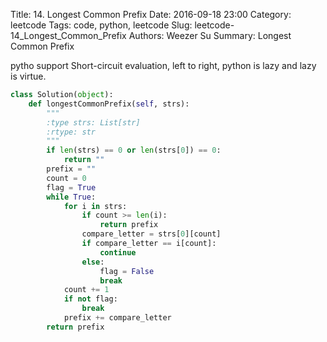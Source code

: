 Title: 14. Longest Common Prefix 
Date: 2016-09-18 23:00
Category: leetcode
Tags: code, python, leetcode
Slug: leetcode-14_Longest_Common_Prefix 
Authors: Weezer Su
Summary: Longest Common Prefix

pytho support Short-circuit evaluation, left to right, python is lazy and lazy is virtue.


```python
class Solution(object):
    def longestCommonPrefix(self, strs):
        """
        :type strs: List[str]
        :rtype: str
        """
        if len(strs) == 0 or len(strs[0]) == 0:
            return ""
        prefix = ""
        count = 0
        flag = True
        while True:
            for i in strs:
                if count >= len(i):
                    return prefix
                compare_letter = strs[0][count]
                if compare_letter == i[count]:
                    continue
                else:
                    flag = False 
                    break
            count += 1
            if not flag:
                break
            prefix += compare_letter
        return prefix
            
```
